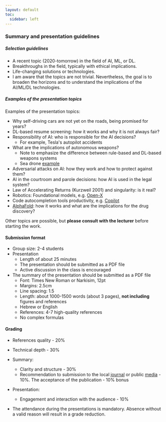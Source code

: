 ```yaml
---
layout: default
toc:
  sidebar: left
---
```


### Summary and presentation guidelines
##### Selection guidelines
* A recent topic (2020-tomorrow) in the field of AI, ML, or DL.
* Breakthroughs in the field, typically with ethical implications.
* Life-changing solutions or technologies.
* I am aware that the topics are not trivial. Nevertheless, the goal is to broaden the horizons and to understand the implications of the AI/ML/DL technologies.

##### Examples of the presentation topics
Examples of the presentation topics:
* Why self-driving cars are not yet on the roads, being promised for years?
* DL-based resume screening: how it works and why it is not always fair?
* Responsibility of AI: who is responsible for the AI decisions?
  * For example, Tesla's autopilot accidents 
* What are the implications of autonomous weapons?
  * Note to emphasize the difference between rule-based and DL-based weapons systems
  * Sea drone [example](https://spectrum.ieee.org/sea-drone)
* Adversarial attacks on AI: how they work and how to protect against them?
* AI in the courtroom and parole decisions: how AI is used in the legal system?
* Law of Accelerating Returns (Kurzweil 2001) and singularity: is it real?
* Robotics: Foundational models, e.g. [Open-X](https://robotics-transformer-x.github.io/)
* Code autocompletion tools productivity, e.g. [Copilot](https://github.blog/news-insights/research/research-quantifying-github-copilots-impact-on-developer-productivity-and-happiness/) 
* [AlphaFold](https://deepmind.google/technologies/alphafold/): how it works and what are the implications for the drug discovery?

Other topics are possible, but **please consult with the lecturer** before starting the work.


#### Submission format
* Group size: 2-4 students
* Presentation
  * Length of about 25 minutes
  * The presentation should be submitted as a PDF file
  * Active discussion in the class is encouraged
* The summary of the presentation should be submitted as a PDF file
  * Font: Times New Roman or Narkisim, 12pt
  * Margins: 2.5cm
  * Line spacing: 1.5
  * Length: about 1000-1500 words (about 3 pages), **not including** figures and references
  * Hebrew or English
  * References: 4-7 high-quality references
  * No complex formulas

#### Grading
* References quality - 20%
* Technical depth - 30%
* Summary:
  * Clarity and structure - 30%
  * Recommendation to submission to the local [journal](https://www.seeei.org.il/%D7%A2%D7%99%D7%AA%D7%95%D7%9F_%D7%94%D7%94%D7%AA%D7%90%D7%92%D7%93%D7%95%D7%AA.html) or public [media](https://www.geektime.co.il/) - 10%. The acceptance of the publication - 10% bonus  
* Presentation: 
  * Engagement and interaction with the audience - 10%

* The attendance during the presentations is mandatory. Absence without a valid reason will result in a grade reduction.
 